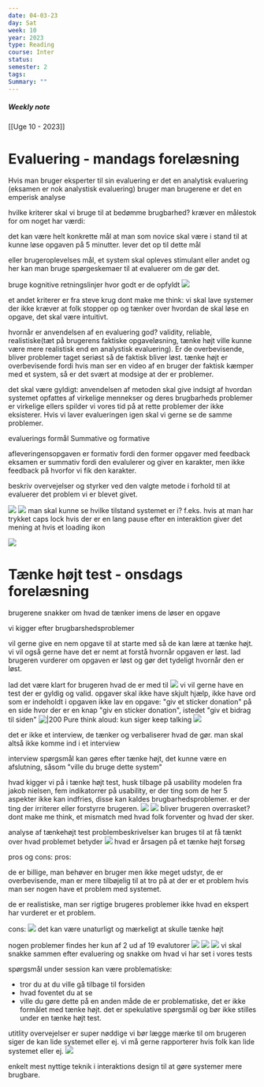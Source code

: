 ```yaml
---
date: 04-03-23
day: Sat
week: 10
year: 2023
type: Reading
course: Inter
status: 
semester: 2
tags:
Summary: ""
---
```

##### Weekly note
[[Uge 10 - 2023]]

# Evaluering - mandags forelæsning
Hvis man bruger eksperter til sin evaluering er det en analytisk evaluering  (eksamen er nok analystisk evaluering)
bruger man brugerene er det en emperisk analyse


hvilke kriterer skal vi bruge til at bedømme brugbarhed? kræver en målestok for om noget har værdi:

det kan være helt konkrette mål at man som novice skal være i stand til at kunne løse opgaven på 5 minutter. lever det op til dette mål

eller brugeroplevelses mål, et system skal opleves stimulant eller andet og her kan man bruge spørgeskemaer til at evaluerer om de gør det.

bruge kognitive retningslinjer hvor godt er de opfyldt 
![](https://i.imgur.com/YaNjUQz.png)

et andet kriterer er fra steve krug dont make me think: vi skal lave systemer der ikke kræver at folk stopper op og tænker over hvordan de skal løse en opgave, det skal være intuitivt.

hvornår er anvendelsen af en evaluering god? validity, reliable, realistiske(tæt på brugerens faktiske opgaveløsning, tænke højt ville kunne være mere realistisk end en analystisk evaluering). Er de overbevisende, bliver problemer taget seriøst så de faktisk bliver løst. tænke højt er overbevisende fordi hvis man ser en video af en bruger der faktisk kæmper med et system, så er det svært at modsige at der er problemer. 

det skal være gyldigt: anvendelsen af metoden skal give indsigt af hvordan systemet opfattes af virkelige mennekser og deres brugbarheds problemer er virkelige ellers spilder vi vores tid på at rette problemer der ikke eksisterer. Hvis vi laver evalueringen igen skal vi gerne se de samme problemer. 

evaluerings formål
Summative og formative 

afleveringensopgaven er formativ fordi den former opgaver med feedback
eksamen er summativ fordi den evalulerer og giver en karakter, men ikke feedback på hvorfor vi fik den karakter. 

beskriv overvejelser og styrker ved den valgte metode i forhold til at evaluerer det problem vi er blevet givet. 


![](https://i.imgur.com/cruxZub.png)
![](https://i.imgur.com/QAM50Ou.png)
man skal kunne se hvilke tilstand systemet er i?
f.eks. hvis at man har trykket caps lock 
hvis der er en lang pause efter en interaktion giver det mening at hvis et loading ikon

![](https://i.imgur.com/jHWFKBH.png)
# Tænke højt test - onsdags forelæsning
brugerene snakker om hvad de tænker imens de løser en opgave 

vi kigger efter brugbarshedsproblemer

vil gerne give en nem opgave til at starte med så de kan lære at tænke højt. vi vil også gerne have det er nemt at forstå hvornår opgaven er løst. lad brugeren vurderer om opgaven er løst og gør det tydeligt hvornår den er løst. 

lad det være klart for brugeren hvad de er med til
![](https://i.imgur.com/igvTBMJ.png)
vi vil gerne have en test der er gyldig og valid. 
opgaver skal ikke have skjult hjælp, ikke have ord som er indeholdt i opgaven ikke lav en opgave:  "giv et sticker donation" på en side hvor der er en knap "giv en sticker donation", istedet "giv et bidrag til siden"
![|200](https://i.imgur.com/dpKviNT.png)
Pure think aloud: kun siger keep talking
![](https://i.imgur.com/bLYy1Tk.png)

det er ikke et interview, de tænker og verbaliserer hvad de gør. man skal altså ikke komme ind i et interview

interview spørgsmål kan gøres efter tænke højt, det kunne være en afslutning, såsom "ville du bruge dette system"

hvad kigger vi på i tænke højt test,
husk tilbage på usability modelen fra jakob nielsen, fem indikatorrer på usability, er der ting som de her 5 aspekter ikke kan indfries, disse kan kaldes brugbarhedsproblemer. er der ting der irriterer eller forstyrre brugeren. 
![](https://i.imgur.com/6OsB3zX.png)
![](https://i.imgur.com/EHfGEmm.png)
bliver brugeren overrasket? dont make me think, et mismatch med hvad folk forventer og hvad der sker. 

analyse af tænkehøjt test
problembeskrivelser kan bruges til at få tænkt over hvad problemet betyder 
![](https://i.imgur.com/WvFhvVj.png)
hvad er årsagen på et tænke højt forsøg

pros og cons:
pros:
 
de er billige, man behøver en bruger men ikke meget udstyr, de er overbevisende, man er mere tilbøjelig til at tro på at der er et problem hvis man ser nogen have et problem med systemet. 

de er realistiske, man ser rigtige brugeres problemer ikke hvad en ekspert har vurderet er et problem. 

cons:
![](https://i.imgur.com/EGoMhqk.png)
det kan være unaturligt og mærkeligt at skulle tænke højt 

nogen problemer findes her kun af 2 ud af 19 evalutorer
![](https://i.imgur.com/0LfKmJI.png)
![](https://i.imgur.com/3xtwkxI.png)
![](https://i.imgur.com/A8h3BP4.png)
vi skal snakke sammen efter evaluering og snakke om hvad vi har set i vores tests

spørgsmål under session kan være problematiske:
- tror du at du ville gå tilbage til forsiden
- hvad foventet du at se
- ville du gøre dette på en anden måde
de er problematiske, det er ikke formålet med tænke højt. det er spekulative spørgsmål og bør ikke stilles under en tænke højt test. 

utitlity overvejelser er super nøddige 
vi bør lægge mærke til om brugeren siger de kan lide systemet eller ej. 
vi må gerne rapporterer hvis folk kan lide systemet eller ej. 
![](https://i.imgur.com/7uqG0D9.png)

enkelt mest nyttige teknik i interaktions design til at gøre systemer mere brugbare. 